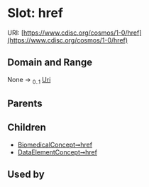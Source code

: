
# Slot: href




URI: [https://www.cdisc.org/cosmos/1-0/href](https://www.cdisc.org/cosmos/1-0/href)


## Domain and Range

None &#8594;  <sub>0..1</sub> [Uri](types/Uri.md)

## Parents


## Children

 *  [BiomedicalConcept➞href](BiomedicalConcept_href.md)
 *  [DataElementConcept➞href](DataElementConcept_href.md)

## Used by

